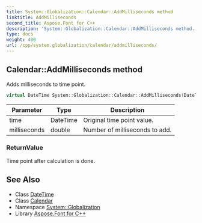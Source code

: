```yaml
---
title: System::Globalization::Calendar::AddMilliseconds method
linktitle: AddMilliseconds
second_title: Aspose.Font for C++
description: 'System::Globalization::Calendar::AddMilliseconds method. Adds milliseconds to time point in C++.'
type: docs
weight: 400
url: /cpp/system.globalization/calendar/addmilliseconds/
---
```

## Calendar::AddMilliseconds method


Adds milliseconds to time point.

```cpp
virtual DateTime System::Globalization::Calendar::AddMilliseconds(DateTime time, double milliseconds) const
```


| Parameter | Type | Description |
| --- | --- | --- |
| time | DateTime | Original time point value. |
| milliseconds | double | Number of milliseconds to add. |

### ReturnValue

Time point after calculation is done.

## See Also

* Class [DateTime](../../../system/datetime/)
* Class [Calendar](../)
* Namespace [System::Globalization](../../)
* Library [Aspose.Font for C++](../../../)
